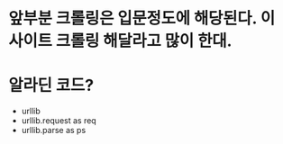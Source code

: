 # 앞부분 크롤링은 입문정도에 해당된다. 이 사이트 크롤링 해달라고 많이 한대.

# 알라딘 코드?

- urllib
- urllib.request as req
- urllib.parse as ps
